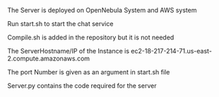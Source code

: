 
The Server is deployed on OpenNebula System and AWS system

Run start.sh to start the chat service

Compile.sh is added in the repository but it is not needed

The ServerHostname/IP of the Instance is ec2-18-217-214-71.us-east-2.compute.amazonaws.com

The port Number is given as an argument in start.sh file

Server.py contains the code required for the server

